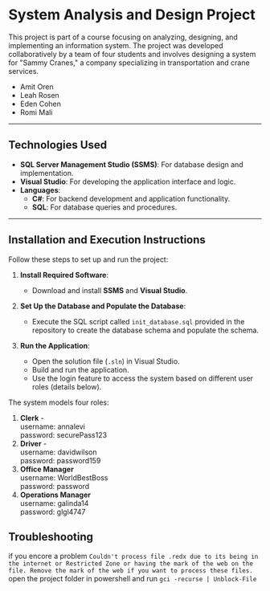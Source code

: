 # **System Analysis and Design Project**

This project is part of a course focusing on analyzing, designing, and implementing an information system.
The project was developed collaboratively by a team of four students and involves designing a system for "Sammy Cranes," a company specializing in transportation and crane services.
- Amit Oren
- Leah Rosen
- Eden Cohen
- Romi Mali

---

## **Technologies Used**
- **SQL Server Management Studio (SSMS)**: For database design and implementation.
- **Visual Studio**: For developing the application interface and logic.
- **Languages**:
  - **C#**: For backend development and application functionality.
  - **SQL**: For database queries and procedures.

---

## **Installation and Execution Instructions**
Follow these steps to set up and run the project:

1. **Install Required Software**:
   - Download and install **SSMS** and **Visual Studio**.

2. **Set Up the Database and Populate the Database**:
   - Execute the SQL script called `init_database.sql` provided in the repository to create the database schema and populate the schema.

3. **Run the Application**:
   - Open the solution file (`.sln`) in Visual Studio.
   - Build and run the application.
   - Use the login feature to access the system based on different user roles (details below).


The system models four roles:</br>
1. **Clerk** -  
     username: annalevi  
     password: securePass123  
2. **Driver** -  
     username: davidwilson  
     password: password159  
3. **Office Manager**  
     username: WorldBestBoss  
     password: password 
4. **Operations Manager**  
     username: galinda14  
     password: glgl4747  

## Troubleshooting
if you encore a problem `Couldn't process file .redx due to its being in the internet or Restricted Zone or having the mark of the web on the file. Remove the mark of the web if you want to process these files.`
open the project folder in powershell and run `gci -recurse | Unblock-File`
